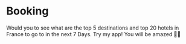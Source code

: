# Booking
Would you to see what are the top 5 destinations and top 20 hotels in France to go to in the next 7 Days. Try my app! You will be amazed 🤗😍
